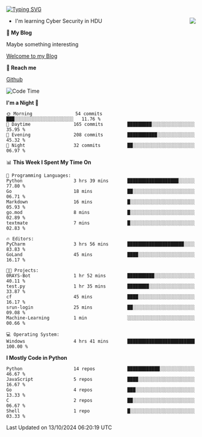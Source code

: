 [![Typing SVG](https://readme-typing-svg.herokuapp.com?font=Fira+Code&pause=1000&random=false&width=450&height=60&lines=Hello+%F0%9F%91%8B%F0%9F%8F%BB;I'm+JBNRZ)](https://git.io/typing-svg)

<a href="#">
  <img align="right" src="https://github-readme-stats.vercel.app/api?username=JBNRZ&show_icons=true&bg_color=15,f2f7fd,E0EAFC" />
</a>

- I'm learning Cyber Security in HDU

 **🌱 My Blog**

Maybe something interesting

[Welcome to my Blog](https://jbnrz.com.cn/)

 **💬 Reach me** 

[Github](https://github.com/JBNRZ)


<!--START_SECTION:waka-->
![Code Time](http://img.shields.io/badge/Code%20Time-697%20hrs%2038%20mins-blue)

**I'm a Night 🦉** 

```text
🌞 Morning                54 commits          ███░░░░░░░░░░░░░░░░░░░░░░   11.76 % 
🌆 Daytime                165 commits         █████████░░░░░░░░░░░░░░░░   35.95 % 
🌃 Evening                208 commits         ███████████░░░░░░░░░░░░░░   45.32 % 
🌙 Night                  32 commits          ██░░░░░░░░░░░░░░░░░░░░░░░   06.97 % 
```


📊 **This Week I Spent My Time On** 

```text
💬 Programming Languages: 
Python                   3 hrs 39 mins       ███████████████████░░░░░░   77.80 % 
Go                       18 mins             ██░░░░░░░░░░░░░░░░░░░░░░░   06.71 % 
Markdown                 16 mins             █░░░░░░░░░░░░░░░░░░░░░░░░   05.93 % 
go.mod                   8 mins              █░░░░░░░░░░░░░░░░░░░░░░░░   02.89 % 
textmate                 7 mins              █░░░░░░░░░░░░░░░░░░░░░░░░   02.83 % 

🔥 Editors: 
PyCharm                  3 hrs 56 mins       █████████████████████░░░░   83.83 % 
GoLand                   45 mins             ████░░░░░░░░░░░░░░░░░░░░░   16.17 % 

🐱‍💻 Projects: 
0RAYS-Bot                1 hr 52 mins        ██████████░░░░░░░░░░░░░░░   40.11 % 
test.py                  1 hr 35 mins        ████████░░░░░░░░░░░░░░░░░   33.87 % 
cf                       45 mins             ████░░░░░░░░░░░░░░░░░░░░░   16.17 % 
srun-login               25 mins             ██░░░░░░░░░░░░░░░░░░░░░░░   09.08 % 
Machine-Learning         1 min               ░░░░░░░░░░░░░░░░░░░░░░░░░   00.66 % 

💻 Operating System: 
Windows                  4 hrs 41 mins       █████████████████████████   100.00 % 
```

**I Mostly Code in Python** 

```text
Python                   14 repos            ████████████░░░░░░░░░░░░░   46.67 % 
JavaScript               5 repos             ████░░░░░░░░░░░░░░░░░░░░░   16.67 % 
Go                       4 repos             ███░░░░░░░░░░░░░░░░░░░░░░   13.33 % 
C                        2 repos             ██░░░░░░░░░░░░░░░░░░░░░░░   06.67 % 
Shell                    1 repo              █░░░░░░░░░░░░░░░░░░░░░░░░   03.33 % 
```




 Last Updated on 13/10/2024 06:20:19 UTC
<!--END_SECTION:waka-->
